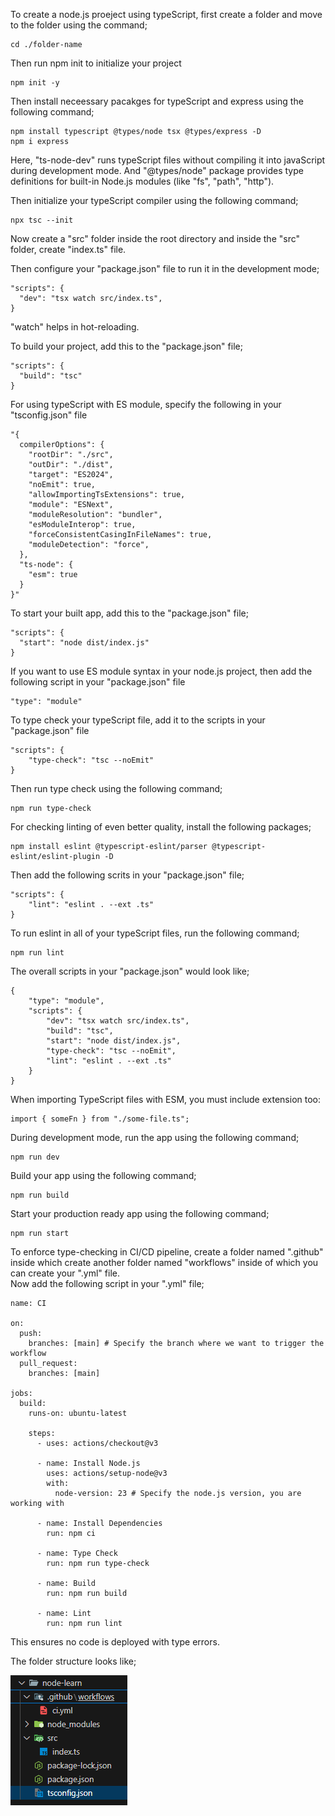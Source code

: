 To create a node.js proeject using typeScript, first create a folder and move to the folder using the command;

```
cd ./folder-name
```

Then run npm init to initialize your project

```
npm init -y
```

Then install neceessary pacakges for typeScript and express using the following command;

```
npm install typescript @types/node tsx @types/express -D
npm i express
```

Here, "ts-node-dev" runs typeScript files without compiling it into javaScript during development mode. And "@types/node" package provides type definitions for built-in Node.js modules (like "fs", "path", "http").

Then initialize your typeScript compiler using the following command;

```
npx tsc --init
```

Now create a "src" folder inside the root directory and inside the "src" folder, create "index.ts" file.

Then configure your "package.json" file to run it in the development mode;

```
"scripts": {
  "dev": "tsx watch src/index.ts",
}
```

"watch" helps in hot-reloading.

To build your project, add this to the "package.json" file;

```
"scripts": {
  "build": "tsc"
}
```

For using typeScript with ES module, specify the following in your "tsconfig.json" file

```
"{
  compilerOptions": {
    "rootDir": "./src",
    "outDir": "./dist",
    "target": "ES2024",
    "noEmit": true,
    "allowImportingTsExtensions": true,
    "module": "ESNext",
    "moduleResolution": "bundler",
    "esModuleInterop": true,
    "forceConsistentCasingInFileNames": true,
    "moduleDetection": "force",
  },
  "ts-node": {
    "esm": true
  }
}"
```

To start your built app, add this to the "package.json" file;

```
"scripts": {
  "start": "node dist/index.js"
}
```

If you want to use ES module syntax in your node.js project, then add the following script in your "package.json" file

```
"type": "module"
```

To type check your typeScript file, add it to the scripts in your "package.json" file

```
"scripts": {
    "type-check": "tsc --noEmit"
}
```

Then run type check using the following command;

```
npm run type-check
```

For checking linting of even better quality, install the following packages;

```
npm install eslint @typescript-eslint/parser @typescript-eslint/eslint-plugin -D
```

Then add the following scrits in your "package.json" file;

```
"scripts": {
    "lint": "eslint . --ext .ts"
}
```

To run eslint in all of your typeScript files, run the following command;

```
npm run lint
```

The overall scripts in your "package.json" would look like;

```
{
    "type": "module",
    "scripts": {
        "dev": "tsx watch src/index.ts",
        "build": "tsc",
        "start": "node dist/index.js",
        "type-check": "tsc --noEmit",
        "lint": "eslint . --ext .ts"
    }
}
```

When importing TypeScript files with ESM, you must include extension too:

```
import { someFn } from "./some-file.ts";
```

During development mode, run the app using the following command;

```
npm run dev
```

Build your app using the following command;

```
npm run build
```

Start your production ready app using the following command;

```
npm run start
```

To enforce type-checking in CI/CD pipeline, create a folder named ".github" inside which create another folder named "workflows" inside of which you can create your ".yml" file.
<br> Now add the following script in your ".yml" file;

```
name: CI

on:
  push:
    branches: [main] # Specify the branch where we want to trigger the workflow
  pull_request:
    branches: [main]

jobs:
  build:
    runs-on: ubuntu-latest

    steps:
      - uses: actions/checkout@v3

      - name: Install Node.js
        uses: actions/setup-node@v3
        with:
          node-version: 23 # Specify the node.js version, you are working with

      - name: Install Dependencies
        run: npm ci

      - name: Type Check
        run: npm run type-check

      - name: Build
        run: npm run build

      - name: Lint
        run: npm run lint
```

This ensures no code is deployed with type errors.

The folder structure looks like;

![project-setup](../images/project-setup.png)
